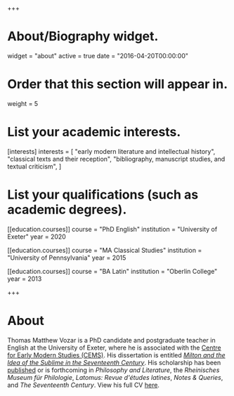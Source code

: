 +++
# About/Biography widget.
widget = "about"
active = true
date = "2016-04-20T00:00:00"

# Order that this section will appear in.
weight = 5

# List your academic interests.
[interests]
  interests = [
    "early modern literature and intellectual history",
    "classical texts and their reception",
    "bibliography, manuscript studies, and textual criticism",
  ]

# List your qualifications (such as academic degrees).
[[education.courses]]
  course = "PhD English"
  institution = "University of Exeter"
  year = 2020

[[education.courses]]
  course = "MA Classical Studies"
  institution = "University of Pennsylvania"
  year = 2015

[[education.courses]]
  course = "BA Latin"
  institution = "Oberlin College"
  year = 2013
 
+++

# About

Thomas Matthew Vozar is a PhD candidate and postgraduate teacher in English at the University of Exeter, where he is associated with the [Centre for Early Modern Studies (CEMS)](https://humanities.exeter.ac.uk/history/research/centres/earlymodern/). His dissertation is entitled [*Milton and the Idea of the Sublime in the Seventeenth Century*](https://tmvozar.com/#projects). His scholarship has been [published](https://tmvozar.com/#publications) or is forthcoming in *Philosophy and Literature*, the *Rheinisches Museum für Philologie*, *Latomus: Revue d'études latines*, *Notes & Queries*, and *The Seventeenth Century*. View his full CV [here](pdf/CV_Vozar.pdf).
